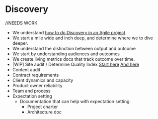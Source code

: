 # Discovery

//NEEDS WORK

* We understand [how to do Discovery in an Agile project](https://docs.google.com/presentation/d/1Cw3ZPbH9vvvVwxw5IRjIqOt8Z6u87vMLgKT25tyC1jc/edit#slide=id.g15d660a8b1_1_2)
* We start a mile wide and inch deep, and determine where we to dive deeper.
* We understand the distinction between output and outcome
* We start by understanding audiences and outcomes
* We create living metrics docs that track outcome over time.
* [WIP] Site audit / Determine Quality Index
	[Start here](https://docs.google.com/document/d/1t2pFkLvkmY8P9itXlevpguyUs9-RSDh2YNjle2VedjU/edit#)
	[And here](https://docs.google.com/spreadsheets/d/1JdoZjJzox1wneJPDyUngxmVK89yIpk5koJzz1NlLkTQ/edit#gid=0)
* Content audit
* Contract requirements
* Client dynamics and capacity
* Product owner reliability
* Team and process
* Expectation setting 
	- Documentation that can help with expectation setting:
		- Project charter
		- Architecture doc
